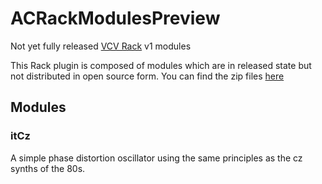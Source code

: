 # ACRackModulesPreview
Not yet fully released [VCV Rack](https://vcvrack.com/Rack.html) v1 modules

This Rack plugin is composed of modules which are in released state but not distributed in open source form.
You can find the zip files [here](https://github.com/AnimatedCircuits/ACRackModulesPreview/releases)

## Modules

### itCz
A simple phase distortion oscillator using the same principles as the cz synths of the 80s.

